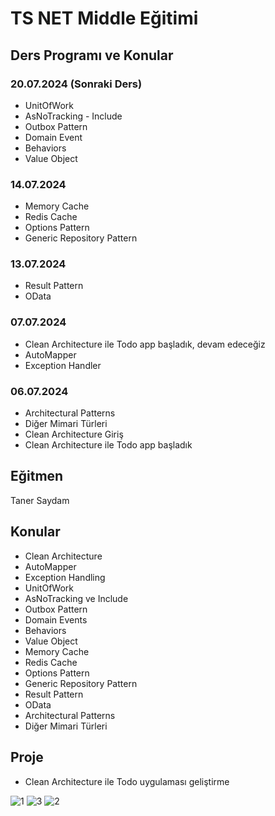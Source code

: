 # TS NET Middle Eğitimi

## Ders Programı ve Konular

### 20.07.2024 (Sonraki Ders)
- UnitOfWork
- AsNoTracking - Include
- Outbox Pattern
- Domain Event
- Behaviors
- Value Object

### 14.07.2024
- Memory Cache
- Redis Cache
- Options Pattern
- Generic Repository Pattern

### 13.07.2024
- Result Pattern
- OData

### 07.07.2024
- Clean Architecture ile Todo app başladık, devam edeceğiz
- AutoMapper
- Exception Handler

### 06.07.2024
- Architectural Patterns
- Diğer Mimari Türleri
- Clean Architecture Giriş
- Clean Architecture ile Todo app başladık

## Eğitmen
Taner Saydam

## Konular
- Clean Architecture
- AutoMapper
- Exception Handling
- UnitOfWork
- AsNoTracking ve Include
- Outbox Pattern
- Domain Events
- Behaviors
- Value Object
- Memory Cache
- Redis Cache
- Options Pattern
- Generic Repository Pattern
- Result Pattern
- OData
- Architectural Patterns
- Diğer Mimari Türleri

## Proje
- Clean Architecture ile Todo uygulaması geliştirme

![1](https://github.com/user-attachments/assets/acc9a287-3eff-4230-962d-52c04d5b36f4)
![3](https://github.com/user-attachments/assets/c73b5f4e-385f-4573-b01d-11007638d2e2)
![2](https://github.com/user-attachments/assets/72c706b0-67c5-488c-b873-7388798169a3)

